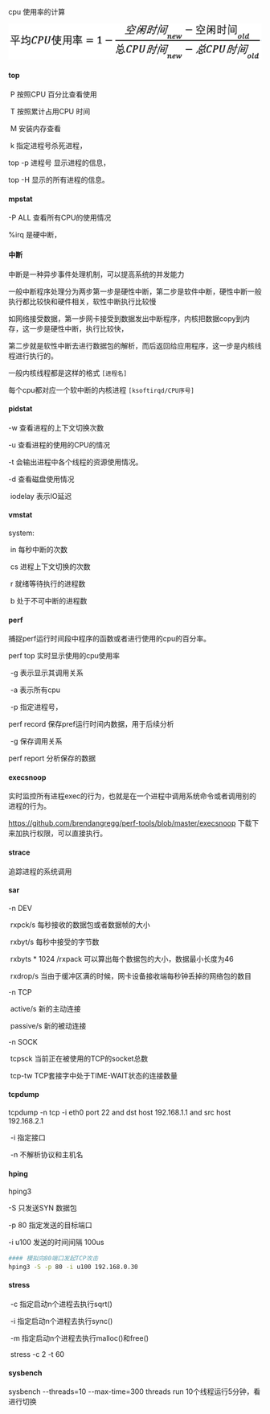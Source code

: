 cpu 使用率的计算

![image-20201118052114789](images\性能分析\image-20201118052114789.png)

#### top

​	P 按照CPU 百分比查看使用

​	T 按照累计占用CPU 时间

​	M 安装内存查看

​	k 指定进程号杀死进程，

top -p 进程号 显示进程的信息，

top -H 显示的所有进程的信息。

#### mpstat

-P ALL 查看所有CPU的使用情况

%irq 是硬中断，

#### 中断

中断是一种异步事件处理机制，可以提高系统的并发能力

一般中断程序处理分为两步第一步是硬性中断，第二步是软件中断，硬性中断一般执行都比较快和硬件相关，软性中断执行比较慢

如网络接受数据，第一步网卡接受到数据发出中断程序，内核把数据copy到内存，这一步是硬性中断，执行比较快，

第二步就是软性中断去进行数据包的解析，而后返回给应用程序，这一步是内核线程进行执行的。

一般内核线程都是这样的格式  `[进程名]`

每个cpu都对应一个软中断的内核进程 `[ksoftirqd/CPU序号]`

#### pidstat 

-w 查看进程的上下文切换次数

-u 查看进程的使用的CPU的情况

-t 会输出进程中各个线程的资源使用情况。

-d 查看磁盘使用情况

​	iodelay 表示IO延迟

#### vmstat

system:

​	in 每秒中断的次数

​	cs 进程上下文切换的次数

​	r 就绪等待执行的进程数

​	b 处于不可中断的进程数

#### perf

捕捉perf运行时间段中程序的函数或者进行使用的cpu的百分率。

perf top 实时显示使用的cpu使用率 

​	-g 表示显示其调用关系

​	-a 表示所有cpu

​	-p 指定进程号，

perf record 保存pref运行时间内数据，用于后续分析 

​	-g 保存调用关系

perf report 分析保存的数据

#### execsnoop

实时监控所有进程exec的行为，也就是在一个进程中调用系统命令或者调用别的进程的行为。

https://github.com/brendangregg/perf-tools/blob/master/execsnoop 下载下来加执行权限，可以直接执行。

#### strace

追踪进程的系统调用 

#### sar

-n DEV 

​	rxpck/s 每秒接收的数据包或者数据帧的大小

​	rxbyt/s 每秒中接受的字节数

​		rxbyts * 1024 /rxpack 可以算出每个数据包的大小，数据最小长度为46

​	rxdrop/s 当由于缓冲区满的时候，网卡设备接收端每秒钟丢掉的网络包的数目

-n TCP

​	active/s 新的主动连接

​	passive/s 新的被动连接

-n SOCK

​	tcpsck 当前正在被使用的TCP的socket总数

​	tcp-tw TCP套接字中处于TIME-WAIT状态的连接数量

#### tcpdump

tcpdump -n tcp -i eth0 port 22 and dst host 192.168.1.1 and src host 192.168.2.1

​	-i 指定接口

​	-n 不解析协议和主机名

#### hping

hping3 

 -S  只发送SYN 数据包

-p 80  指定发送的目标端口

-i u100  发送的时间间隔 100us

``````bash
#### 模拟向80端口发起TCP攻击
hping3 -S -p 80 -i u100 192.168.0.30
``````

#### stress

​	-c 指定启动n个进程去执行sqrt()

​	-i  指定启动n个进程去执行sync()

​	-m 指定启动n个进程去执行malloc()和free()

​	stress -c 2 -t 60 

#### sysbench

sysbench --threads=10 --max-time=300 threads run 10个线程运行5分钟，看进行切换